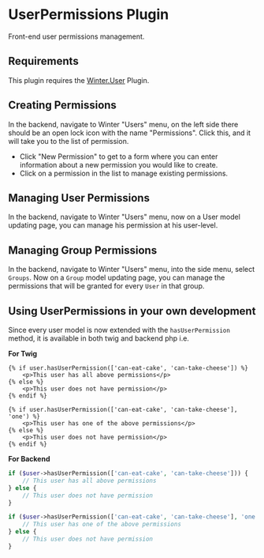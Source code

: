 # UserPermissions Plugin

Front-end user permissions management.

## Requirements

This plugin requires the [Winter.User](https://github.com/wintercms/wn-user-plugin) Plugin.

## Creating Permissions

In the backend, navigate to Winter "Users" menu, on the left side there should
be an open lock icon with the name "Permissions". Click this, and it will take you
to the list of permission.
- Click "New Permission" to get to a form where you can enter information about a new
permission you would like to create.
- Click on a permission in the list to manage existing permissions.

## Managing User Permissions

In the backend, navigate to Winter "Users" menu, now on a User model updating page,
you can manage his permission at his user-level.

## Managing Group Permissions

In the backend, navigate to Winter "Users" menu, into the side menu, select `Groups`.
Now on a `Group` model updating page,
you can manage the permissions that will be granted for every `User` in that group.

## Using UserPermissions in your own development

Since every user model is now extended with the `hasUserPermission` method,
it is available in both twig and backend php i.e.

**For Twig**
```twig
{% if user.hasUserPermission(['can-eat-cake', 'can-take-cheese']) %}
    <p>This user has all above permissions</p>
{% else %}
    <p>This user does not have permission</p>
{% endif %}

{% if user.hasUserPermission(['can-eat-cake', 'can-take-cheese'], 'one') %}
    <p>This user has one of the above permissions</p>
{% else %}
    <p>This user does not have permission</p>
{% endif %}
```

**For Backend**
```php
if ($user->hasUserPermission(['can-eat-cake', 'can-take-cheese'])) {
    // This user has all above permissions
} else {
    // This user does not have permission
}

if ($user->hasUserPermission(['can-eat-cake', 'can-take-cheese'], 'one')) {
    // This user has one of the above permissions
} else {
    // This user does not have permission
}
```
